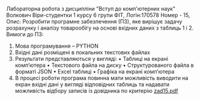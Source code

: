 Лабораторна робота з дисципліни "Вступ до комп'ютерних наук" 
Волкович Віри-студентки 1 курсу 6 групи ФІТ,
Логін:170578
Номер - 15, Опис: Розробити програмне забезпечення (ПЗ), яке вирішує задачу розрахунку і аналізу товарообігу на основі
вхідних даних з таблиць 1 і 2.
Вимоги до ПЗ:
1. Мова програмування – PYTHON
2. Вхідні дані розміщені в локальних текстових файлах
3. Результати представляються у вигляді:
• Таблиці на екрані комп’ютера
• Текстового файла на диску
• Структурованого файла в форматі JSON
• Excel таблиці
• Графіка на екрані комп’ютера
4. В процесі роботи програма повинна мати можливість виводити на екран вхідні дані у вигляді
відповідних таблиць та надавати можливість відбору записів із довідника по
критерію
[zad15.pdf](https://github.com/Volkovych/LD-1/files/7164899/zad15.pdf)
